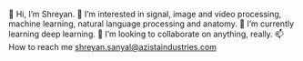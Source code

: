 👋 Hi, I’m Shreyan.
👀 I’m interested in signal, image and video processing, machine learning, natural language processing and anatomy.
🌱 I’m currently learning deep learning.
💞️ I’m looking to collaborate on anything, really.
📫 How to reach me shreyan.sanyal@azistaindustries.com
